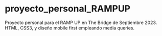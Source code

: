 # proyecto_personal_RAMPUP
Proyecto personal para el RAMP UP en The Bridge de Septiembre 2023. 
HTML, CSS3, y diseño mobile first empleando media queries.